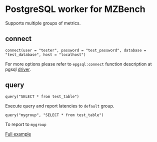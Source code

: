 # PostgreSQL worker for MZBench

Supports multiple groups of metrics.

## connect

	connect(user = "tester", password = "test_password", database = "test_database", host = "localhost")

For more options please refer to `epgsql:connect` function description at pgsql [driver](https://github.com/epgsql/epgsql#connect).

## query

	query("SELECT * from test_table")

Execute query and report latencies to `default` group.

	query("mygroup", "SELECT * from test_table")

To report to `mygroup`

[Full example](examples/pgsql.bdl)